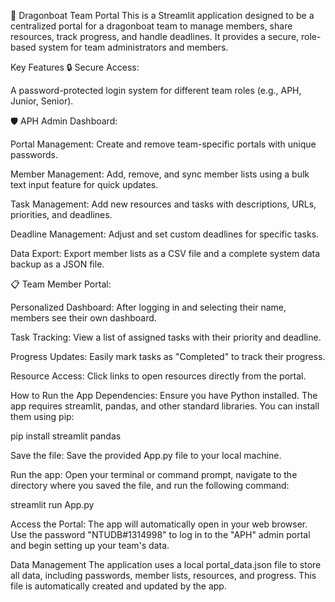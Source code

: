 🐉 Dragonboat Team Portal
This is a Streamlit application designed to be a centralized portal for a dragonboat team to manage members, share resources, track progress, and handle deadlines. It provides a secure, role-based system for team administrators and members.

Key Features
🔒 Secure Access:

A password-protected login system for different team roles (e.g., APH, Junior, Senior).

🛡️ APH Admin Dashboard:

Portal Management: Create and remove team-specific portals with unique passwords.

Member Management: Add, remove, and sync member lists using a bulk text input feature for quick updates.

Task Management: Add new resources and tasks with descriptions, URLs, priorities, and deadlines.

Deadline Management: Adjust and set custom deadlines for specific tasks.

Data Export: Export member lists as a CSV file and a complete system data backup as a JSON file.

📋 Team Member Portal:

Personalized Dashboard: After logging in and selecting their name, members see their own dashboard.

Task Tracking: View a list of assigned tasks with their priority and deadline.

Progress Updates: Easily mark tasks as "Completed" to track their progress.

Resource Access: Click links to open resources directly from the portal.

How to Run the App
Dependencies: Ensure you have Python installed. The app requires streamlit, pandas, and other standard libraries. You can install them using pip:

pip install streamlit pandas

Save the file: Save the provided App.py file to your local machine.

Run the app: Open your terminal or command prompt, navigate to the directory where you saved the file, and run the following command:

streamlit run App.py

Access the Portal: The app will automatically open in your web browser. Use the password "NTUDB#1314998" to log in to the "APH" admin portal and begin setting up your team's data.

Data Management
The application uses a local portal_data.json file to store all data, including passwords, member lists, resources, and progress. This file is automatically created and updated by the app.

